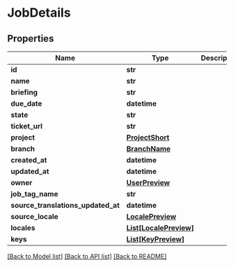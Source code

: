 # JobDetails

## Properties
Name | Type | Description | Notes
------------ | ------------- | ------------- | -------------
**id** | **str** |  | [optional] 
**name** | **str** |  | [optional] 
**briefing** | **str** |  | [optional] 
**due_date** | **datetime** |  | [optional] 
**state** | **str** |  | [optional] 
**ticket_url** | **str** |  | [optional] 
**project** | [**ProjectShort**](ProjectShort.md) |  | [optional] 
**branch** | [**BranchName**](BranchName.md) |  | [optional] 
**created_at** | **datetime** |  | [optional] 
**updated_at** | **datetime** |  | [optional] 
**owner** | [**UserPreview**](UserPreview.md) |  | [optional] 
**job_tag_name** | **str** |  | [optional] 
**source_translations_updated_at** | **datetime** |  | [optional] 
**source_locale** | [**LocalePreview**](LocalePreview.md) |  | [optional] 
**locales** | [**List[LocalePreview]**](LocalePreview.md) |  | [optional] 
**keys** | [**List[KeyPreview]**](KeyPreview.md) |  | [optional] 

[[Back to Model list]](../README.md#documentation-for-models) [[Back to API list]](../README.md#documentation-for-api-endpoints) [[Back to README]](../README.md)


